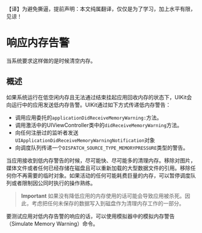 【译】为避免撕逼，提前声明：本文纯属翻译，仅仅是为了学习，加上水平有限，见谅！

# 响应内存告警
当系统要求这样做的是时候清空内存。

## 概述
如果系统运行在低空闲内存且无法通过结束挂起应用回收内存的状态下，UIKit会向运行中的应用发送低内存告警。UIKit通过如下方式传递低内存警告：

* 调用应用委托的`applicationDidReceiveMemoryWarning:`方法。
* 调用激活中的UIViewController类中的`didReceiveMemoryWarning`方法。
* 向任何注册过的监听者发送`UIApplicationDidReceiveMemoryWarningNotification`对象
* 向调度队列传递一个`DISPATCH_SOURCE_TYPE_MEMORYPRESSURE`类型的警告。

当应用接收到低内存警告的时候，尽可能快、尽可能多的清理内存。移除对图片，媒体文件或者任何已经存储在磁盘且可以重新加载的大型数据文件的引用。移除任何你不再需要的临时对象。如果活动的任何可能耗费巨量的内存，可以暂停调度队列或者限制因公同时执行的操作熟练。

> **Important**
> 如果没有降低应用的内存使用的话可能会导致应用被杀死。因此，考虑把任何未保存的数据写入到磁盘作为清理内存工作的一部分。

要测试应用对低内存告警的响应的话，可以使用模拟器中的模拟内存警告（Simulate Memory Warning）命令。


